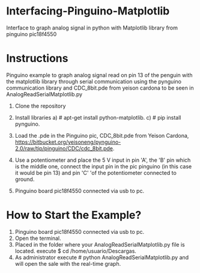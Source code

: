 # Interfacing-Pinguino-Matplotlib
Interface to graph analog signal in python with Matplotlib library from pinguino pic18f4550

# Instructions

Pinguino example to graph analog signal read on pin 13 of the penguin
with the matplotlib library through serial communication using the
pynguino communication library and CDC_8bit.pde from yeison cardona
to be seen in AnalogReadSerialMatplotlib.py

1) Clone the repository

2) Install libraries 
  a) # apt-get install python-matplotlib.
  c) # pip install pynguino.
  
3) Load the .pde in the Pinguino pic, CDC_8bit.pde from Yeison Cardona, https://bitbucket.org/yeisoneng/pynguino-2.0/raw/tip/pinguino/CDC/cdc_8bit.pde.

4) Use a potentiometer and place the 5 V input in pin 'A', the 'B' pin which is the middle one, connect the input pin in the pic pinguino (in this case it would be pin 13) and pin 'C' 'of the potentiometer connected to ground.

5) Pinguino board pic18f4550 connected via usb to pc.


# How to Start the Example?
 1) Pinguino board pic18f4550 connected via usb to pc.
 2) Open the terminal.
 3) Placed in the folder where your AnalogReadSerialMatplotlib.py file is located. execute $ cd /home/usuario/Descargas.
 4) As administrator execute # python AnalogReadSerialMatplotlib.py and will open the sale with the real-time graph.
